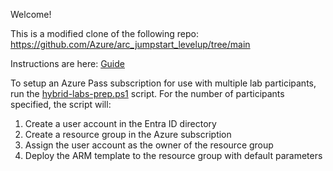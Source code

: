Welcome!

This is a modified clone of the following repo:
https://github.com/Azure/arc_jumpstart_levelup/tree/main

Instructions are here:
[Guide](Guide/_index.md)

To setup an Azure Pass subscription for use with multiple lab participants, run the [hybrid-labs-prep.ps1](./hybrid-labs-prep.ps1) script. For the number of participants specified, the script will:
1. Create a user account in the Entra ID directory
2. Create a resource group in the Azure subscription
3. Assign the user account as the owner of the resource group
4. Deploy the ARM template to the resource group with default parameters
